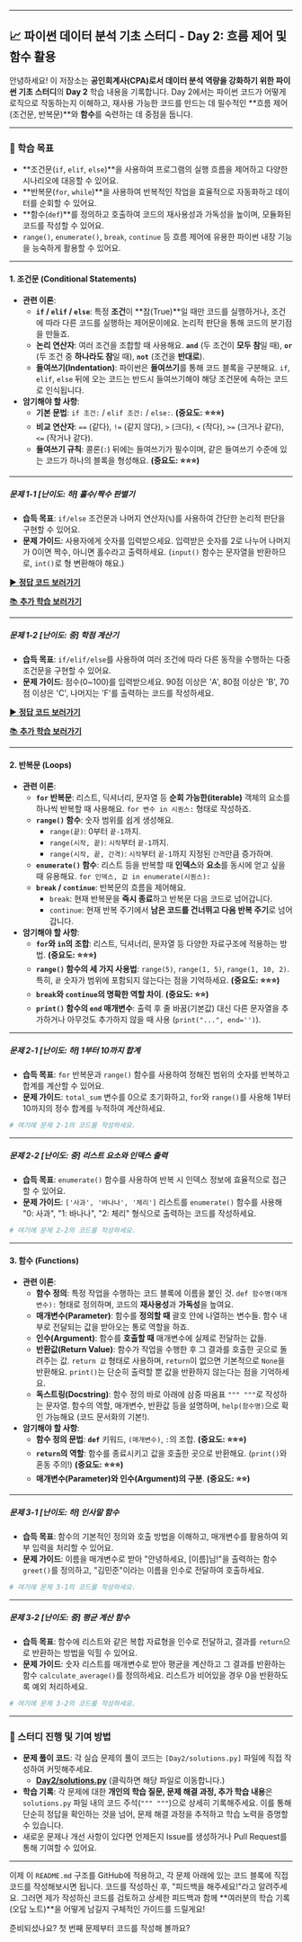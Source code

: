 -----

## 📈 파이썬 데이터 분석 기초 스터디 - Day 2: 흐름 제어 및 함수 활용

안녕하세요\! 이 저장소는 **공인회계사(CPA)로서 데이터 분석 역량을 강화하기 위한 파이썬 기초 스터디**의 **Day 2** 학습 내용을 기록합니다. Day 2에서는 파이썬 코드가 어떻게 로직으로 작동하는지 이해하고, 재사용 가능한 코드를 만드는 데 필수적인 \*\*흐름 제어(조건문, 반복문)\*\*와 **함수**를 숙련하는 데 중점을 둡니다.

-----

### 🎯 학습 목표

  * \*\*조건문(`if`, `elif`, `else`)\*\*을 사용하여 프로그램의 실행 흐름을 제어하고 다양한 시나리오에 대응할 수 있어요.
  * \*\*반복문(`for`, `while`)\*\*을 사용하여 반복적인 작업을 효율적으로 자동화하고 데이터를 순회할 수 있어요.
  * \*\*함수(`def`)\*\*를 정의하고 호출하여 코드의 재사용성과 가독성을 높이며, 모듈화된 코드를 작성할 수 있어요.
  * `range()`, `enumerate()`, `break`, `continue` 등 흐름 제어에 유용한 파이썬 내장 기능을 능숙하게 활용할 수 있어요.

-----


#### 1\. 조건문 (Conditional Statements)

  * **관련 이론**:
      * **`if` / `elif` / `else`**: 특정 **조건**이 \*\*참(True)\*\*일 때만 코드를 실행하거나, 조건에 따라 다른 코드를 실행하는 제어문이에요. 논리적 판단을 통해 코드의 분기점을 만들죠.
      * **논리 연산자**: 여러 조건을 조합할 때 사용해요. **`and`** (두 조건이 **모두 참**일 때), **`or`** (두 조건 중 **하나라도 참**일 때), **`not`** (조건을 **반대로**).
      * **들여쓰기(Indentation)**: 파이썬은 **들여쓰기**를 통해 코드 블록을 구분해요. `if`, `elif`, `else` 뒤에 오는 코드는 반드시 들여쓰기해야 해당 조건문에 속하는 코드로 인식됩니다.
  * **암기해야 할 사항**:
      * **기본 문법**: `if 조건:` / `elif 조건:` / `else:`. **(중요도: ⭐⭐⭐)**
      * **비교 연산자**: `==` (같다), `!=` (같지 않다), `>` (크다), `<` (작다), `>=` (크거나 같다), `<=` (작거나 같다).
      * **들여쓰기 규칙**: 콜론(`:`) 뒤에는 들여쓰기가 필수이며, 같은 들여쓰기 수준에 있는 코드가 하나의 블록을 형성해요. **(중요도: ⭐⭐⭐)**

-----

##### **문제 1-1 [난이도: 하] 홀수/짝수 판별기**

  * **습득 목표**: `if/else` 조건문과 나머지 연산자(`%`)를 사용하여 간단한 논리적 판단을 구현할 수 있어요.
  * **문제 가이드**: 사용자에게 숫자를 입력받으세요. 입력받은 숫자를 2로 나누어 나머지가 0이면 짝수, 아니면 홀수라고 출력하세요. (`input()` 함수는 문자열을 반환하므로, `int()`로 형 변환해야 해요.)

[▶️ **정답 코드 보러가기**](./solutions/day2_if_1.py)


[📚 **추가 학습 보러가기**](./further_study/indentation.py)

-----

##### **문제 1-2 [난이도: 중] 학점 계산기**

  * **습득 목표**: `if/elif/else`를 사용하여 여러 조건에 따라 다른 동작을 수행하는 다중 조건문을 구현할 수 있어요.
  * **문제 가이드**: 점수(0\~100)를 입력받으세요. 90점 이상은 'A', 80점 이상은 'B', 70점 이상은 'C', 나머지는 'F'를 출력하는 코드를 작성하세요.

[▶️ **정답 코드 보러가기**](./solutions/day2_if_2.py)

[📚 **추가 학습 보러가기**](./further_study/if_elif_else.py)


-----

#### 2\. 반복문 (Loops)

  * **관련 이론**:
      * **`for` 반복문**: 리스트, 딕셔너리, 문자열 등 **순회 가능한(iterable)** 객체의 요소를 하나씩 반복할 때 사용해요. `for 변수 in 시퀀스:` 형태로 작성하죠.
      * **`range()` 함수**: 숫자 범위를 쉽게 생성해요.
          * `range(끝)`: 0부터 `끝-1`까지.
          * `range(시작, 끝)`: `시작`부터 `끝-1`까지.
          * `range(시작, 끝, 간격)`: `시작`부터 `끝-1`까지 지정된 `간격`만큼 증가하며.
      * **`enumerate()` 함수**: 리스트 등을 반복할 때 **인덱스**와 **요소**를 동시에 얻고 싶을 때 유용해요. `for 인덱스, 값 in enumerate(시퀀스):`
      * **`break` / `continue`**: 반복문의 흐름을 제어해요.
          * `break`: 현재 반복문을 **즉시 종료**하고 반복문 다음 코드로 넘어갑니다.
          * `continue`: 현재 반복 주기에서 **남은 코드를 건너뛰고 다음 반복 주기**로 넘어갑니다.
  * **암기해야 할 사항**:
      * **`for`와 `in`의 조합**: 리스트, 딕셔너리, 문자열 등 다양한 자료구조에 적용하는 방법. **(중요도: ⭐⭐⭐)**
      * **`range()` 함수의 세 가지 사용법**: `range(5)`, `range(1, 5)`, `range(1, 10, 2)`. 특히, `끝` 숫자가 범위에 포함되지 않는다는 점을 기억하세요. **(중요도: ⭐⭐⭐)**
      * **`break`와 `continue`의 명확한 역할 차이**. **(중요도: ⭐⭐)**
      * **`print()` 함수의 `end` 매개변수**: 출력 후 줄 바꿈(기본값) 대신 다른 문자열을 추가하거나 아무것도 추가하지 않을 때 사용 (`print("...", end='')`).

-----

##### **문제 2-1 [난이도: 하] 1부터 10까지 합계**

  * **습득 목표**: `for` 반복문과 `range()` 함수를 사용하여 정해진 범위의 숫자를 반복하고 합계를 계산할 수 있어요.
  * **문제 가이드**: `total_sum` 변수를 0으로 초기화하고, `for`와 `range()`를 사용해 1부터 10까지의 정수 합계를 누적하여 계산하세요.

<!-- end list -->

```python
# 여기에 문제 2-1의 코드를 작성하세요.
```

-----

##### **문제 2-2 [난이도: 중] 리스트 요소와 인덱스 출력**

  * **습득 목표**: `enumerate()` 함수를 사용하여 반복 시 인덱스 정보에 효율적으로 접근할 수 있어요.
  * **문제 가이드**: `['사과', '바나나', '체리']` 리스트를 `enumerate()` 함수를 사용해 "0: 사과", "1: 바나나", "2: 체리" 형식으로 출력하는 코드를 작성하세요.

<!-- end list -->

```python
# 여기에 문제 2-2의 코드를 작성하세요.
```

-----

#### 3\. 함수 (Functions)

  * **관련 이론**:
      * **함수 정의**: 특정 작업을 수행하는 코드 블록에 이름을 붙인 것. `def 함수명(매개변수):` 형태로 정의하며, 코드의 **재사용성**과 **가독성**을 높여요.
      * **매개변수(Parameter)**: 함수를 **정의할 때** 괄호 안에 나열하는 변수들. 함수 내부로 전달되는 값을 받아오는 통로 역할을 하죠.
      * **인수(Argument)**: 함수를 **호출할 때** 매개변수에 실제로 전달하는 값들.
      * **반환값(Return Value)**: 함수가 작업을 수행한 후 그 결과를 호출한 곳으로 돌려주는 값. `return 값` 형태로 사용하며, `return`이 없으면 기본적으로 `None`을 반환해요. `print()`는 단순히 출력할 뿐 값을 반환하지 않는다는 점을 기억하세요.
      * **독스트링(Docstring)**: 함수 정의 바로 아래에 삼중 따옴표 `""" """`로 작성하는 문자열. 함수의 역할, 매개변수, 반환값 등을 설명하며, `help(함수명)`으로 확인 가능해요 (코드 문서화의 기본\!).
  * **암기해야 할 사항**:
      * **함수 정의 문법**: **`def`** 키워드, `(매개변수)`, `:`의 조합. **(중요도: ⭐⭐⭐)**
      * **`return`의 역할**: 함수를 종료시키고 값을 호출한 곳으로 반환해요. (`print()`와 혼동 주의\!) **(중요도: ⭐⭐⭐)**
      * **매개변수(Parameter)와 인수(Argument)의 구분**. **(중요도: ⭐⭐)**

-----

##### **문제 3-1 [난이도: 하] 인사말 함수**

  * **습득 목표**: 함수의 기본적인 정의와 호출 방법을 이해하고, 매개변수를 활용하여 외부 입력을 처리할 수 있어요.
  * **문제 가이드**: 이름을 매개변수로 받아 "안녕하세요, [이름]님\!"을 출력하는 함수 `greet()`를 정의하고, "김민준"이라는 이름을 인수로 전달하여 호출하세요.

<!-- end list -->

```python
# 여기에 문제 3-1의 코드를 작성하세요.
```

-----

##### **문제 3-2 [난이도: 중] 평균 계산 함수**

  * **습득 목표**: 함수에 리스트와 같은 복합 자료형을 인수로 전달하고, 결과를 `return`으로 반환하는 방법을 익힐 수 있어요.
  * **문제 가이드**: 숫자 리스트를 매개변수로 받아 평균을 계산하고 그 결과를 반환하는 함수 `calculate_average()`를 정의하세요. 리스트가 비어있을 경우 0을 반환하도록 예외 처리하세요.

<!-- end list -->

```python
# 여기에 문제 3-2의 코드를 작성하세요.
```

-----

### 🚀 스터디 진행 및 기여 방법

  * **문제 풀이 코드**: 각 실습 문제의 풀이 코드는 `[Day2/solutions.py]` 파일에 직접 작성하여 커밋해주세요.
      * **[Day2/solutions.py](https://www.google.com/search?q=Day2/solutions.py)** (클릭하면 해당 파일로 이동합니다.)
  * **학습 기록**: 각 문제에 대한 **개인의 학습 질문, 문제 해결 과정, 추가 학습 내용**은 `solutions.py` 파일 내의 코드 주석(`""" """`)으로 상세히 기록해주세요. 이를 통해 단순히 정답을 확인하는 것을 넘어, 문제 해결 과정을 추적하고 학습 노력을 증명할 수 있습니다.
  * 새로운 문제나 개선 사항이 있다면 언제든지 Issue를 생성하거나 Pull Request를 통해 기여할 수 있어요.

-----

이제 이 `README.md` 구조를 GitHub에 적용하고, 각 문제 아래에 있는 코드 블록에 직접 코드를 작성해보시면 됩니다. 코드를 작성하신 후, "피드백을 해주세요\!"라고 알려주세요. 그러면 제가 작성하신 코드를 검토하고 상세한 피드백과 함께 \*\*여러분의 학습 기록(오답 노트)\*\*을 어떻게 남길지 구체적인 가이드를 드릴게요\!

준비되셨나요? 첫 번째 문제부터 코드를 작성해 볼까요?
